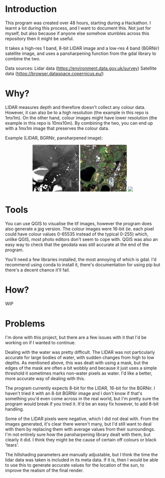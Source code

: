 # Introduction
This program was created over 48 hours, starting during a Hackathon. I learnt a lot during this process, and I want to document this. Not just for myself, but also because if anyone else somehow stumbles across this repository then it might be useful. 

It takes a high-res 1 band, 8-bit LIDAR image and a low-res 4 band (BGRNir) satellite image, and uses a pansharpening function from the gdal library to combine the two. 

Data sources:
Lidar data (https://environment.data.gov.uk/survey) 
Satellite data (https://browser.dataspace.copernicus.eu/)

# Why?
LIDAR measures depth and therefore doesn't collect any colour data. However, it can also be to a high resolution (the example in this repo is 1mx1m). On the other hand, colour images might have lower resolution (the example in this repo is 10mx10m). By combining the two, you can end up with a 1mx1m image that preserves the colour data.

Example (LIDAR, BGRNir, pansharpened image):
<p align="center">
  <img src="src/lidar1.jpg" width="30%" />
  <img src="src/satellite1.jpg" width="30%" />
  <img src="src/output_file.jpg" width="30%" />
</p>

# Tools
You can use QGIS to visualise the tif images, however the program does also generate a jpg version. The colour images were 16-bit (ie. each pixel could have colour values 0-65535 instead of the typical 0-255) which, unlike QGIS, most photo editors don't seem to cope with. QGIS was also an easy way to check that the geodata was still accurate at the end of the program. 

You'll need a few libraries installed, the most annoying of which is gdal. I'd recommend using conda to install it, there's documentation for using pip but there's a decent chance it'll fail. 

# How?
WIP

# Problems
I'm done with this project, but there are a few issues with it that I'd be working on if I wanted to continue.

Dealing with the water was pretty difficult. The LIDAR was not particularly accurate for large bodies of water, with sudden changes from high to low depths. As mentioned above, this was dealt with using a mask, but the edges of the mask are often a bit wobbly and because it just uses a simple threshold it sometimes marks non-water pixels as water. I'd like a better, more accurate way of dealing with this.

The program currently expects 8-bit for the LIDAR, 16-bit for the BGRNir. I haven't tried it with an 8-bit BGRNir image and I don't know if that's something you'd even come across in the real world, but I'm pretty sure the program would break if you tried it. It'd be an easy fix however, to add 8-bit handling. 

Some of the LIDAR pixels were negative, which I did not deal with. From the images generated, it's clear there weren't many, but I'd still want to deal with them by replacing them with average values from their surroundings. I'm not entirely sure how the pansharpening library dealt with them, but clearly it did. I think they might be the cause of certain off colours or black 'tears'.

The hillshading parameters are manually adjustable, but I think the time the lidar data was taken is included in its meta data. If it is, then I would be able to use this to generate accurate values for the location of the sun, to improve the realism of the final render.
